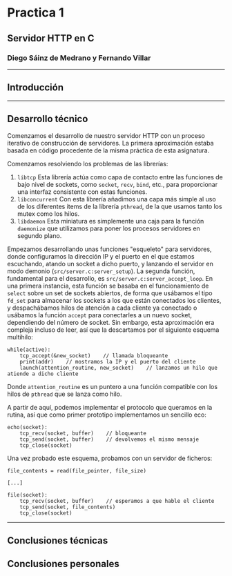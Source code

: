 # Practica 1

## Servidor HTTP en C

### Diego Sáinz de Medrano y Fernando Villar

---

## Introducción

---

## Desarrollo técnico
Comenzamos el desarrollo de nuestro servidor HTTP con un proceso iterativo de construcción de servidores. La primera aproximación estaba basada en código procedente de la misma práctica de esta asignatura.

Comenzamos resolviendo los problemas de las librerías:
1. `libtcp`
Esta librería actúa como capa de contacto entre las funciones de bajo nivel de sockets, como `socket`, `recv`, `bind`, etc., para proporcionar una interfaz consistente con estas funciones.
2. `libconcurrent`
Con esta librería añadimos una capa más simple al uso de los diferentes items de la librería `pthread`, de la que usamos tanto los mutex como los hilos.
3. `libdaemon`
Esta miniatura es simplemente una caja para la función `daemonize` que utilizamos para poner los procesos servidores en segundo plano.

Empezamos desarrollando unas funciones "esqueleto" para servidores, donde configuramos la dirección IP y el puerto en el que estamos escuchando, atando un socket a dicho puerto, y lanzando el servidor en modo demonio (`src/server.c:server_setup`). La segunda función, fundamental para el desarrollo, es `src/server.c:server_accept_loop`.
En una primera instancia, esta función se basaba en el funcionamiento de `select` sobre un set de sockets abiertos, de forma que usábamos el tipo `fd_set` para almacenar los sockets a los que están conectados los clientes, y despachábamos hilos de atención a cada cliente ya conectado o usábamos la función `accept` para conectarles a un nuevo socket, dependiendo del número de socket. Sin embargo, esta aproximación era compleja incluso de leer, así que la descartamos por el siguiente esquema multihilo:
```
while(active):
	tcp_accept(&new_socket)	   // llamada bloqueante
	print(addr)    // mostramos la IP y el puerto del cliente
	launch(attention_routine, new_socket)    // lanzamos un hilo que atiende a dicho cliente
```
Donde `attention_routine` es un puntero a una función compatible con los hilos de `pthread` que se lanza como hilo.

A partir de aquí, podemos implementar el protocolo que queramos en la rutina, así que como primer prototipo implementamos un sencillo eco:
```
echo(socket):
	tcp_recv(socket, buffer)    // bloqueante
	tcp_send(socket, buffer)    // devolvemos el mismo mensaje
	tcp_close(socket)
```
Una vez probado este esquema, probamos con un servidor de ficheros:
```
file_contents = read(file_pointer, file_size)

[...]

file(socket):
	tcp_recv(socket, buffer)    // esperamos a que hable el cliente
	tcp_send(socket, file_contents)
	tcp_close(socket)
```



---

## Conclusiones técnicas

## Conclusiones personales
